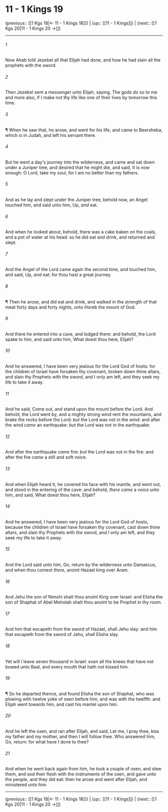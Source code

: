 # 11 - 1 Kings 19

(previous:: [[1 Kgs 18|← 11 - 1 Kings 18]]) | (up:: [[11 - 1 Kings]]) | (next:: [[1 Kgs 20|11 - 1 Kings 20 →]])

***


###### 1 
Now Ahab told Jezebel all that Elijah had done, and how he had slain all the prophets with the sword. 

###### 2 
Then Jezebel sent a messenger unto Elijah, saying, The gods do so to me and more also, if I make not thy life like one of their lives by tomorrow this time. 

###### 3 
¶ When he saw that, he arose, and went for his life, and came to Beersheba, which is in Judah, and left his servant there. 

###### 4 
But he went a day's journey into the wilderness, and came and sat down under a Juniper tree, and desired that he might die, and said, It is now enough: O Lord, take my soul, for I am no better than my fathers. 

###### 5 
And as he lay and slept under the Juniper tree, behold now, an Angel touched him, and said unto him, Up, _and_ eat. 

###### 6 
And when he looked about, behold, there was a cake baken on the coals, and a pot of water at his head: so he did eat and drink, and returned and slept. 

###### 7 
And the Angel of the Lord came again the second time, and touched him, and said, Up, _and_ eat: for thou hast a great journey. 

###### 8 
¶ Then he arose, and did eat and drink, and walked in the strength of that meat forty days and forty nights, unto Horeb the mount of God. 

###### 9 
And there he entered into a cave, and lodged there: and behold, the Lord spake to him, and said unto him, What doest thou here, Elijah? 

###### 10 
And he answered, I have been very jealous for the Lord God of hosts: for the children of Israel have forsaken thy covenant, broken down thine altars, and slain thy Prophets with the sword, and I only am left, and they seek my life to take it away. 

###### 11 
And he said, Come out, and stand upon the mount before the Lord. And behold, the Lord went by, and a mighty strong wind rent the mountains, and brake the rocks before the Lord: _but_ the Lord was not in the wind: and after the wind _came_ an earthquake: _but_ the Lord was not in the earthquake: 

###### 12 
And after the earthquake _came_ fire: _but_ the Lord was not in the fire: and after the fire _came_ a still and soft voice. 

###### 13 
And when Elijah heard it, he covered his face with his mantle, and went out, and stood in the entering of the cave: and behold, _there came_ a voice unto him, and said, What doest thou here, Elijah? 

###### 14 
And he answered, I have been very jealous for the Lord God of hosts, because the children of Israel have forsaken thy covenant, cast down thine altars, and slain thy Prophets with the sword, and I only am left, and they seek my life to take it away. 

###### 15 
And the Lord said unto him, Go, return by the wilderness unto Damascus, and when thou comest _there_, anoint Hazael king over Aram. 

###### 16 
And Jehu the son of Nimshi shalt thou anoint King over Israel: and Elisha the son of Shaphat of Abel Meholah shalt thou anoint to be Prophet in thy room. 

###### 17 
And him that escapeth from the sword of Hazael, shall Jehu slay: and him that escapeth from the sword of Jehu, shall Elisha slay. 

###### 18 
Yet will I leave seven thousand in Israel: _even_ all the knees that have not bowed unto Baal, and every mouth that hath not kissed him. 

###### 19 
¶ So he departed thence, and found Elisha the son of Shaphat, who was plowing with twelve yoke of oxen before him, and was with the twelfth: and Elijah went towards him, and cast his mantel upon him. 

###### 20 
And he left the oxen, and ran after Elijah, and said, Let me, I pray thee, kiss my father and my mother, and then I will follow thee. Who answered him, Go, return: for what have I done to thee? 

###### 21 
And when he went back again from him, he took a couple of oxen, and slew them, and sod their flesh with the instruments of the oxen, and gave unto the people, and they did eat: then he arose and went after Elijah, and ministered unto him.

***

(previous:: [[1 Kgs 18|← 11 - 1 Kings 18]]) | (up:: [[11 - 1 Kings]]) | (next:: [[1 Kgs 20|11 - 1 Kings 20 →]])
